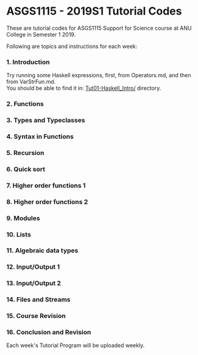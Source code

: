 # ASGS1115 - 2019S1 Tutorial Codes

These are tutorial codes for ASGS1115 Support for Science course at ANU College in Semester 1 2019.

Following are topics and instructions for each week:

### 1. Introduction
  Try running some Haskell expressions, first, from Operators.md, and then from VarStrFun.md.  
  You should be able to find it in: [Tut01-Haskell_Intro/](https://github.com/ATanggara/ANUCollege-2019S1-ASGS1115-Tutorial/tree/master/Tut01-Haskell_Intro) directory.

### 2. Functions
### 3. Types and Typeclasses
### 4. Syntax in Functions
### 5. Recursion
### 6. Quick sort
### 7. Higher order functions 1
### 8. Higher order functions 2
### 9. Modules
### 10. Lists
### 11. Algebraic data types
### 12. Input/Output 1
### 13. Input/Output 2
### 14. Files and Streams
### 15. Course Revision 
### 16. Conclusion and Revision

Each week's Tutorial Program will be uploaded weekly.
